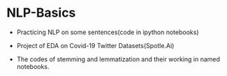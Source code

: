 # NLP-Basics

* Practicing NLP on some sentences(code in ipython notebooks)


* Project of EDA on Covid-19 Twitter Datasets(Spotle.Ai)


* The codes of stemming and lemmatization and their working in named notebooks.
